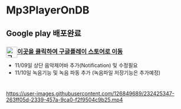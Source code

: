 # Mp3PlayerOnDB
## Google play 배포완료
### <img src="https://github.com/AnMyungwoo94/BeautyIdea_Shopping_App/assets/126849689/d0ba6eb9-f5c2-4839-ad30-6f8bf65c7452" alt="구글 플레이 이미지" width="30" height="30" style="float:left"> [이곳을 클릭하여 구글플레이 스토어로 이동](https://play.google.com/store/apps/details?id=com.myungwoo.mp3playerondb)

- 11/09일 상단 음악제어바 추가(Notification) 및 수정필요
- 11/10일 녹음기능 및 녹음 파동 추가 (녹음파일 저장기능은 추가예정)
#
  
https://user-images.githubusercontent.com/126849689/232425347-263ff05d-2339-457a-9ca0-f2f9504c9b25.mp4


